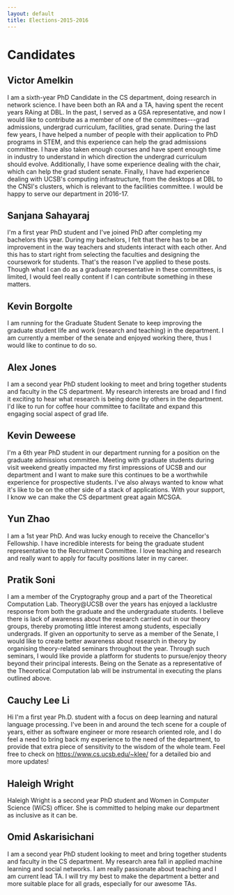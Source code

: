 ```yaml
---
layout: default
title: Elections-2015-2016
---
```


Candidates
=======

Victor Amelkin
---
I am a sixth-year PhD Candidate in the CS department, doing research in network science. I have been both an RA and a TA, having spent the recent years RAing at DBL. In the past, I served as a GSA representative, and now I would like to contribute as a member of one of the committees---grad admissions, undergrad curriculum, facilities, grad senate. During the last few years, I have helped a number of people with their application to PhD programs in STEM, and this experience can help the grad admissions committee. I have also taken enough courses and have spent enough time in industry to understand in which direction the undergrad curriculum should evolve. Additionally, I have some experience dealing with the chair, which can help the grad student senate. Finally, I have had experience dealing with UCSB's computing infrastructure, from the desktops at DBL to the CNSI's clusters, which is relevant to the facilities committee. I would be happy to serve our department in 2016-17.

Sanjana Sahayaraj
---
I'm a first year PhD student and I've joined PhD after completing my bachelors this year. During my bachelors, I felt that there has to be an improvement in the way teachers and students interact with each other. And this has to start right from selecting the faculties and designing the coursework for students. That's the reason I've applied to these posts. Though what I can do as a graduate representative in these committees, is limited, I would feel really content if I can contribute something in these matters. 

Kevin Borgolte
---
I am running for the Graduate Student Senate to keep improving the graduate student life and work (research and teaching) in the department. I am currently a member of the senate and enjoyed working there, thus I would like to continue to do so.

Alex Jones
---
I am a second year PhD student looking to meet and bring together students and faculty in the CS department. My research interests are broad and I find it exciting to hear what research is being done by others in the department. I'd like to run for coffee hour committee to facilitate and expand this engaging social aspect of grad life.

Kevin Deweese
---
I'm a 6th year PhD student in our department running for a position on the graduate admissions committee. Meeting with graduate students during visit weekend greatly impacted my first impressions of UCSB and our department and I want to make sure this continues to be a worthwhile experience for prospective students. I've also always wanted to know what it's like to be on the other side of a stack of applications. With your support, I know we can make the CS department great again MCSGA.

Yun Zhao
---
I am a 1st year PhD. And was lucky enough to receive the Chancellor's Fellowship. I have incredible interests for being the graduate student representative to the Recruitment Committee. I love teaching and research and  really want to apply for faculty positions later in my career. 

Pratik Soni
---
I am a member of the Cryptography group and a part of the Theoretical Computation Lab. Theory@UCSB over the years has enjoyed a lacklustre response from both the graduate and the undergraduate students. I believe there is lack of awareness about the research carried out in our theory groups, thereby promoting little interest among students, especially undergrads. If given an opportunity to serve as a member of the Senate, I would like to create better awareness about research in theory by organising theory-related seminars throughout the year. Through such seminars, I would like provide a platform for students to pursue/enjoy theory beyond their principal interests. Being on the Senate as a representative of the Theoretical Computation lab will be instrumental in executing the plans outlined above.

Cauchy Lee Li 
---
Hi I'm a first year Ph.D. student with a focus on deep learning and natural language processing. I've been in and around the tech scene for a couple of years, either as software engineer or more research oriented role, and I do feel a need to bring back my experience to the need of the department, to provide that extra piece of sensitivity to the wisdom of the whole team. Feel free to check on https://www.cs.ucsb.edu/~klee/ for a detailed bio and more updates!

Haleigh Wright
---
Haleigh Wright is a second year PhD student and Women in Computer Science (WiCS) officer. She is committed to helping make our department as inclusive as it can be.

Omid Askarisichani
---
I am a second year PhD student looking to meet and bring together students and faculty in the CS department. My research area fall in applied machine learning and social networks. I am really passionate about teaching and I am current lead TA. I will try my best to make the department a better and more suitable place for all grads, especially for our awesome TAs.


